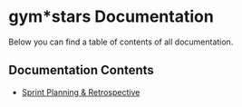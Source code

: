 
# gym*stars Documentation

Below you can find a table of contents of all documentation.

## Documentation Contents
- [Sprint Planning & Retrospective](https://github.com/ArthurBrouwersSemester3/Documentation/blob/main/Sprint%20planning%20-%20retrospective.md)
